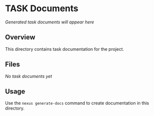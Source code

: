 # TASK Documents

*Generated task documents will appear here*

## Overview
This directory contains task documentation for the project.

## Files
*No task documents yet*

## Usage
Use the `nexus generate-docs` command to create documentation in this directory.
